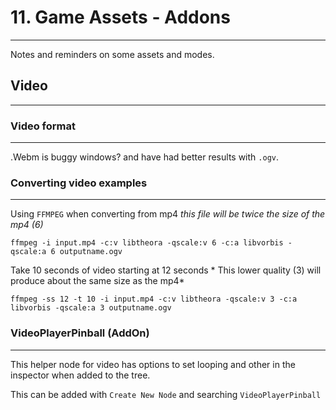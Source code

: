 # 11. Game Assets - Addons
---

Notes and reminders on some assets and modes.


## Video
---

### Video format
---

.Webm is buggy windows? and have had better results with `.ogv`.

### Converting video examples
---

Using `FFMPEG` when converting from mp4 *this file will be twice the size of the mp4 (6)*

`ffmpeg -i input.mp4 -c:v libtheora -qscale:v 6 -c:a libvorbis -qscale:a 6 outputname.ogv`

Take 10 seconds of video starting at 12 seconds * This lower quality (3) will produce about the same size as the mp4*

`ffmpeg -ss 12 -t 10 -i input.mp4 -c:v libtheora -qscale:v 3 -c:a libvorbis -qscale:a 3 outputname.ogv`

### VideoPlayerPinball (AddOn)
---

This helper node for video has options to set looping and other in the inspector when added to the tree.

This can be added with `Create New Node` and searching `VideoPlayerPinball`
